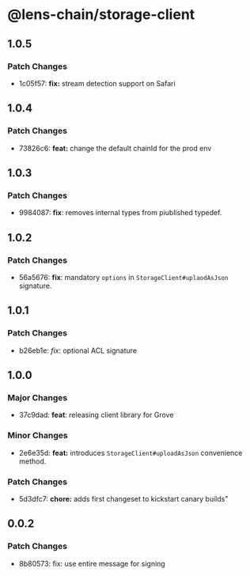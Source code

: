 # @lens-chain/storage-client

## 1.0.5

### Patch Changes

- 1c05f57: **fix:** stream detection support on Safari

## 1.0.4

### Patch Changes

- 73826c6: **feat:** change the default chainId for the prod env

## 1.0.3

### Patch Changes

- 9984087: **fix**: removes internal types from piublished typedef.

## 1.0.2

### Patch Changes

- 56a5676: **fix**: mandatory `options` in `StorageClient#uplaodAsJson` signature.

## 1.0.1

### Patch Changes

- b26eb1e: _fix_: optional ACL signature

## 1.0.0

### Major Changes

- 37c9dad: **feat**: releasing client library for Grove

### Minor Changes

- 2e6e35d: **feat:** introduces `StorageClient#uploadAsJson` convenience method.

### Patch Changes

- 5d3dfc7: **chore:** adds first changeset to kickstart canary builds"

## 0.0.2

### Patch Changes

- 8b80573: fix: use entire message for signing
